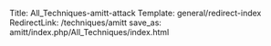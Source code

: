 Title: All_Techniques-amitt-attack
Template: general/redirect-index
RedirectLink: /techniques/amitt
save_as: amitt/index.php/All_Techniques/index.html